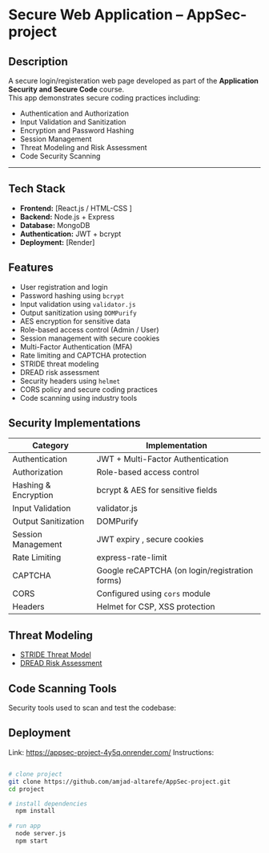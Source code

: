 #  Secure Web Application – AppSec-project

##  Description

A secure login/registeration web page developed as part of the **Application Security and Secure Code** course.  
This app demonstrates secure coding practices including:

- Authentication and Authorization
- Input Validation and Sanitization
- Encryption and Password Hashing
- Session Management
- Threat Modeling and Risk Assessment
- Code Security Scanning

---

## Tech Stack

- **Frontend:** [React.js / HTML-CSS ]
- **Backend:** Node.js + Express
- **Database:** MongoDB
- **Authentication:** JWT + bcrypt
- **Deployment:** [Render]


##  Features

- User registration and login
- Password hashing using `bcrypt`
- Input validation using `validator.js`
- Output sanitization using `DOMPurify`
- AES encryption for sensitive data
- Role-based access control (Admin / User)
- Session management with secure cookies
- Multi-Factor Authentication (MFA)
- Rate limiting and CAPTCHA protection
- STRIDE threat modeling
- DREAD risk assessment
- Security headers using `helmet `
- CORS policy and secure coding practices
- Code scanning using industry tools



 ## Security Implementations

| Category               | Implementation                                  
|------------------------|-------------------------------------------------
| Authentication         | JWT + Multi-Factor Authentication               
| Authorization          | Role-based access control                       
| Hashing & Encryption   | bcrypt & AES for sensitive fields                                                                
| Input Validation       | validator.js                                    
| Output Sanitization    | DOMPurify                                       
| Session Management     | JWT expiry , secure cookies    
| Rate Limiting          | express-rate-limit                              
| CAPTCHA                | Google reCAPTCHA (on login/registration forms)  
| CORS                   | Configured using `cors` module                  
| Headers                | Helmet for CSP, XSS protection


##  Threat Modeling

- [STRIDE Threat Model](s.md)
- [DREAD Risk Assessment](s.md)


##  Code Scanning Tools

Security tools used to scan and test the codebase:



## Deployment
Link: https://appsec-project-4y5q.onrender.com/
Instructions:
```bash

# clone project
git clone https://github.com/amjad-altarefe/AppSec-project.git
cd project

# install dependencies
  npm install
  
# run app
  node server.js
  npm start
```







